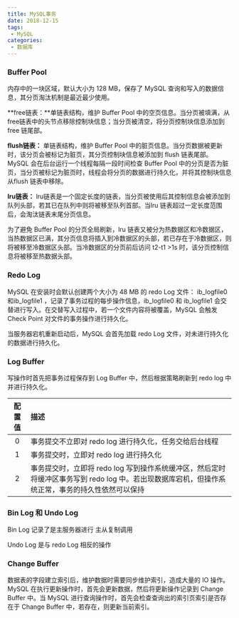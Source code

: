 ```yaml
---
title: MySQL事务
date: 2018-12-15
tags:
 - MySQL
categories:
 - 数据库
---
```


### Buffer Pool

内存中的一块区域，默认大小为 128 MB，保存了 MySQL 查询和写入的数据信息，其分页淘汰机制是最近最少使用。

**free链表：**单链表结构，维护 Buffer Pool 中的空页信息。当分页被填满，从free链表中的头节点移除控制块信息；当分页被清空，将分页控制块信息添加到 free 链尾部。

**flush链表：** 单链表结构，维护 Buffer Pool 中的脏页信息。当分页数据被更新时，该分页会被标记为脏页，其分页控制块信息被添加到 flush 链表尾部。MySQL 会在后台运行一个线程每隔一段时间检查 Buffer Pool 中的分页是否为脏页，当分页被标记为脏页时，线程会将分页的数据进行持久化，并将其控制块信息从flush 链表中移除。

**lru链表：** lru链表是一个固定长度的链表，当分页被使用后其控制信息会被添加到队列头部，若其已在队列中则将被移至队列首部。当lru 链表超过一定长度范围后，会淘汰链表末尾分页信息。

为了避免 Buffer Pool 的分页全局刷新，lru 链表又被分为热数据区和冷数据区，当热数据区已满，其分页信息将插入到冷数据区的头部，若已存在于冷数据区，则将被移至冷数据区头部。当冷数据区的分页前后访问 t2-t1 >1s 时，该分页控制信息将被移至热数据头部。



### Redo Log

MySQL 在安装时会默认创建两个大小为 48 MB 的 redo Log 文件： ib_logfile0 和ib_logfile1 ，记录了事务过程的每步操作信息，ib_logfile0 和 ib_logfile1 会交替进行写入。在交替写入过程中，若一个文件内容将被覆盖，MySQL 会触发 Check Point 对文件的事务操作进行持久化。

当服务器宕机重新启动后，MySQL 会首先加载 redo Log 文件，对未进行持久化的数据进行持久化。



### Log Buffer

写操作时首先把事务过程保存到 Log Buffer 中，然后根据策略刷新到 redo log 中并进行持久化。

| 配置值 | 描述                                                         |
| :----: | :----------------------------------------------------------- |
|   0    | 事务提交不立即对 redo log 进行持久化，任务交给后台线程       |
|   1    | 事务提交时，立即对 redo log 进行持久化                       |
|   2    | 事务提交时，立即将 redo log 写到操作系统缓冲区，然后定时将缓冲区事务写到 redo log 中。若出现数据库宕机，但操作系统正常，事务的持久性依然可以保持 |



### Bin Log 和 Undo Log

Bin Log 记录了是主服务器进行 主从复制调用

Undo Log 是与 redo Log 相反的操作



### Change Buffer

数据表的字段建立索引后，维护数据时需要同步维护索引，造成大量的 IO 操作。MySQL 在执行更新操作时，首先会更新数据，然后将更新操作记录到 Change Buffer 中。当 MySQL 进行查询操作时，首先会检查查询出的索引页索引是否存在于 Change Buffer 中，若存在，则更新当前索引。